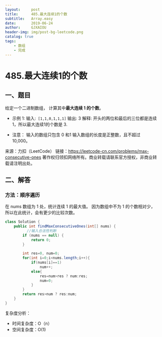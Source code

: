 ```yaml
---
layout:     post
title:      485.最大连续1的个数
subtitle:   Array.easy
date:       2019-06-24
author:     GJXAIOU
header-img: img/post-bg-leetcode.png
catalog: true
tags:
    - 数组
	- 完成
---
```



# 485.最大连续1的个数


## 一、题目

给定一个二进制数组， 计算其中**最大连续 1 的个数**。

- 示例 1:
输入:` [1,1,0,1,1,1]`
输出: 3
解释: 开头的两位和最后的三位都是连续1，所以最大连续1的个数是 3.

- 注意：
输入的数组只包含 0 和1
输入数组的长度是正整数，且不超过 10,000。

来源：力扣（LeetCode）
链接：https://leetcode-cn.com/problems/max-consecutive-ones
著作权归领扣网络所有。商业转载请联系官方授权，非商业转载请注明出处。


## 二、解答

### 方法：顺序遍历

在 nums 数组为 1 处，统计连续 1 的最大值。
因为数组中不为 1 的个数相对少，所以在此统计，会有更少的比较次数。

```java
class Solution {
    public int findMaxConsecutiveOnes(int[] nums) {
          //输入合法性判断
        if (nums == null) {
            return 0;
        }
     
        int res=0, num=0;
        for(int i=0;i<nums.length;i++){
            if(nums[i]==1)
                num++;
            else{
                res=num>res ? num:res;
                num=0;
            }
        }
        return res>num ? res:num;
    }
}
```
复杂度分析：

- 时间复杂度：O（n）
- 空间复杂度：O(1)